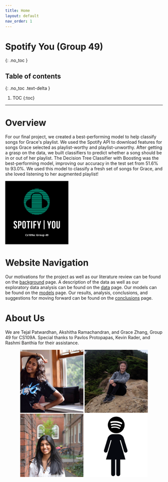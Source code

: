 ```yaml
---
title: Home
layout: default
nav_order: 1
---
```


# Spotify You (Group 49)
{: .no_toc }

## Table of contents
{: .no_toc .text-delta }

1. TOC
{:toc}

---

# Overview

For our final project, we created a best-performing model to help classify songs for Grace's playlist. 
We used the Spotify API to download features for songs Grace selected as playlist-worthy and playlist-unworthy.
After getting a grasp on the data, we built classifiers to predict whether a song should be in or out of her playlist.
The Decision Tree Classifier with Boosting was the best-performing model, improving our accuracy in the test set from 51.6% to 93.0%.
We used this model to classify a fresh set of songs for Grace, and she loved listening to her augmented playlist!

  <img src="sy.png" width="40%">

# Website Navigation
Our motivations for the project as well as our literature review can be found on the [background](background.html) page. 
A description of the data as well as our exploratory data analysis can be found on the [data](final_notebook/data.html) page.
Our models can be found on the [models](final_notebook/models.html) page. 
Our results, analysis, conclusions, and suggestions for moving forward can be found on the [conclusions](conclusions.html) page.

# About Us
We are Tejal Patwardhan, Akshitha Ramachandran, and Grace Zhang, Group 49 for CS109A. 
Special thanks to Pavlos Protopapas, Kevin Rader, and Rashmi Banthia for their assistance.

<div style="text-align: center">
	<img src="tej.jpeg" width="40%">
	<img src="grace.jpeg" width="40%">
	<img src="ak.jpeg" width="40%">
	<img src="wom.png" width="40%">
</div>

